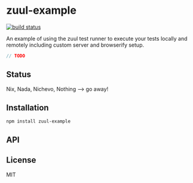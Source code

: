 # zuul-example
[![build status](https://secure.travis-ci.org/thlorenz/zuul-example.png)](http://travis-ci.org/thlorenz/zuul-example)

An example of using the zuul test runner to execute your tests locally and remotely including custom server and browserify setup.

```js
// TODO
```

## Status

Nix, Nada, Nichevo, Nothing --> go away!
## Installation

    npm install zuul-example

## API


## License

MIT
